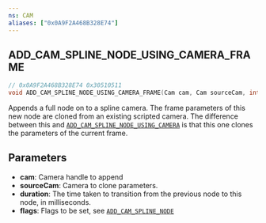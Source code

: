 ```yaml
---
ns: CAM
aliases: ["0x0A9F2A468B328E74"]
---
```

## ADD_CAM_SPLINE_NODE_USING_CAMERA_FRAME

```c
// 0x0A9F2A468B328E74 0x30510511
void ADD_CAM_SPLINE_NODE_USING_CAMERA_FRAME(Cam cam, Cam sourceCam, int duration, int flags);
```

Appends a full node on to a spline camera. The frame parameters of this new node are cloned from an existing scripted camera. The difference between this and [`ADD_CAM_SPLINE_NODE_USING_CAMERA`](#_0x0FB82563989CF4FB) is that this one clones the parameters of the current frame.

## Parameters
* **cam**: Camera handle to append
* **sourceCam**: Camera to clone parameters.
* **duration**: The time taken to transition from the previous node to this node, in milliseconds.
* **flags**: Flags to be set, see [`ADD_CAM_SPLINE_NODE`](#_0x8609C75EC438FB3B)

